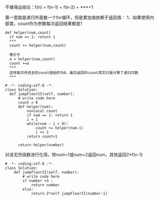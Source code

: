 不难得出结论：f(n) = f(n-1) + f(n-2) + ***+1

第一思路是递归外面套一个for循环，但是累加值依赖于返回值：
  1、如果使用内部类，count作为参数每次返回结果都是1
  ```
  def helper(num,count)
    if num == 1: return 1
    ***
    count += helper(num,count)
    
    等价于
    a = helper(num,count)
    count +=a
    ***  
    这样每次传进去的count值始终为0，最后返回的count其实只是计算了递归次数  
    ***
  ```
  ```
  # -*- coding:utf-8 -*-
  class Solution:
    def jumpFloorII(self, number):
        # write code here
        count = 0
        def helper(num):
            nonlocal count
            if num == 1: return 1
            i = 1
            while(num - i > 0):
                count += helper(num-i)
                i += 1
            return count+1

        return helper(number)
  ```
对该无穷级数进行化简，除num=1或num=2返回num，其他返回2*f(n-1)
```
# -*- coding:utf-8 -*-
class Solution:
    def jumpFloorII(self, number):
        # write code here
        if number <3 : 
            return number
        else:
            return 2*self.jumpFloorII(number-1)
```

